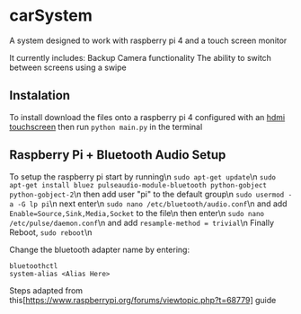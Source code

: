 # carSystem

A system designed to work with raspberry pi 4 and a touch screen monitor

It currently includes:
  Backup Camera functionality
  The ability to switch between screens using a swipe
  
## Instalation
To install download the files onto a raspberry pi 4 configured with an [hdmi touchscreen](https://www.amazon.com/Elecrow-Capacitive-interface-Supports-Raspberry/dp/B07FDYXPT7/ref=asc_df_B07FDYXPT7/?tag=hyprod-20&linkCode=df0&hvadid=319216790773&hvpos=1o4&hvnetw=g&hvrand=834440554194434038&hvpone=&hvptwo=&hvqmt=&hvdev=c&hvdvcmdl=&hvlocint=&hvlocphy=&hvtargid=pla-624150239484&psc=1)
then run
```python main.py```
in the terminal

## Raspberry Pi + Bluetooth Audio Setup
To setup the raspberry pi start by running\n
```sudo apt-get update```\n
```sudo apt-get install bluez pulseaudio-module-bluetooth python-gobject python-gobject-2```\n
then add user "pi" to the default group\n
```sudo usermod -a -G lp pi```\n
next enter\n
```sudo nano /etc/bluetooth/audio.conf```\n
and add ```Enable=Source,Sink,Media,Socket``` to the file\n
then enter\n
```sudo nano /etc/pulse/daemon.conf```\n
and add ```resample-method = trivial```\n
Finally Reboot, ```sudo reboot```\n

Change the bluetooth adapter name by entering:
```
bluetoothctl
system-alias <Alias Here>
```
Steps adapted from this[https://www.raspberrypi.org/forums/viewtopic.php?t=68779] guide
